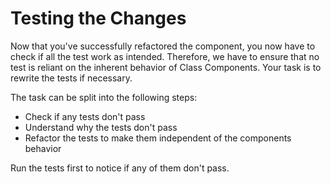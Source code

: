 
# Testing the Changes

Now that you've successfully refactored the component, you now have to check if all the test work as intended. Therefore, 
we have to ensure that no test is reliant on the inherent behavior of Class Components. Your task is to rewrite the tests 
if necessary. 

The task can be split into the following steps:

- Check if any tests don't pass
- Understand why the tests don't pass
- Refactor the tests to make them independent of the components behavior

<div class="hint">
  Run the tests first to notice if any of them don't pass.
</div>
